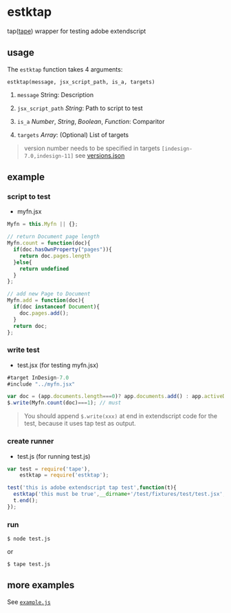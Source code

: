 # estktap

tap([tape](https://github.com/substack/tape)) wrapper for testing adobe extendscript

## usage

The `estktap` function takes 4 arguments:

    estktap(message, jsx_script_path, is_a, targets)

1. `message` String: Description

2. `jsx_script_path` _String_: Path to script to test

3. `is_a` _Number_, _String_, _Boolean_, _Function_: Comparitor

4. `targets` _Array_: (Optional) List of targets

> version number needs to be specified in targets `[indesign-7.0,indesign-11]` see [versions.json](https://github.com/nbqx/fakestk/blob/master/resources/versions.json)  

## example

### script to test

+ myfn.jsx

```js
Myfn = this.Myfn || {};

// return Document page length
Myfn.count = function(doc){
  if(doc.hasOwnProperty("pages")){
    return doc.pages.length
  }else{
    return undefined
  }
};

// add new Page to Document
Myfn.add = function(doc){
  if(doc instanceof Document){
    doc.pages.add();
  }
  return doc;
};
```

### write test

+ test.jsx (for testing myfn.jsx)

```js
#target InDesign-7.0
#include "../myfn.jsx"

var doc = (app.documents.length===0)? app.documents.add() : app.activeDocument;
$.write(Myfn.count(doc)===1); // must
```

> You should append `$.write(xxx)` at end in extendscript code for the test, because it uses tap test as output.

### create runner

+ test.js (for running test.js)

```js
var test = require('tape'),
    estktap = require('estktap');

test('this is adobe extendscript tap test',function(t){
  estktap('this must be true',__dirname+'/test/fixtures/test/test.jsx',true);
  t.end();
});
```

### run

    $ node test.js

or

    $ tape test.js

## more examples

See [`example.js`](./example.js)
